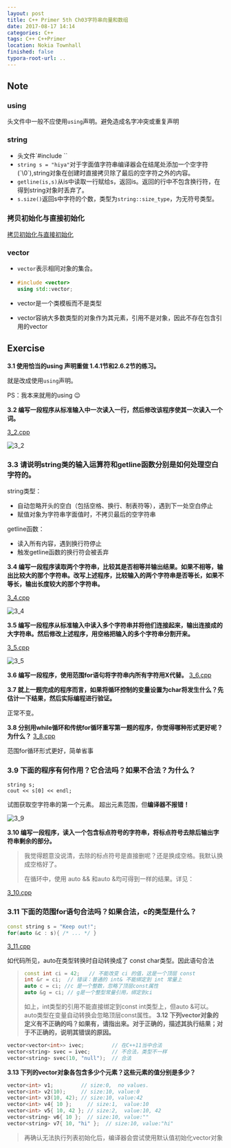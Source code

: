 ```yaml
---
layout: post
title: C++ Primer 5th Ch03字符串向量和数组
date: 2017-08-17 14:14
categories: C++ 
tags: C++ C++Primer
location: Nokia Townhall
finished: false
typora-root-url: ..
---
```


## Note

### using

头文件中一般不应使用`using`声明。避免造成名字冲突或重复声明

### string

- 头文件`#include <string>``
- `string s = "hiya"`对于字面值字符串编译器会在结尾处添加一个空字符(\`\0\`),string对象在创建时直接拷贝除了最后的空字符之外的内容。
- `getline(is,s)`从is中读取一行赋给s，返回is。返回的行中不包含换行符，在得到string对象时丢弃了。
- `s.size()`返回s中字符的个数，类型为`string::size_type`，为无符号类型。

### 拷贝初始化与直接初始化

[拷贝初始化与直接初始化](http://liuyanfight.github.io/c++/Cpp-copy-initialization.html)

### vector

- `vector`表示相同对象的集合。

- ```c++
  #include <vector>
  using std::vector;
  ```

- vector是一个类模板而不是类型

- vector容纳大多数类型的对象作为其元素，引用不是对象，因此不存在包含引用的vector


## Exercise

**3.1 使用恰当的using 声明重做 1.4.1节和2.6.2节的练习。**

就是改成使用`using`声明。

PS：我本来就用的using :wink:

**3.2 编写一段程序从标准输入中一次读入一行，然后修改该程序使其一次读入一个词。**

[3\_2.cpp](https://github.com/liuyanfight/cpp/blob/master/code/ch03/3_2.cpp)

![3_2](/img/blog/cpp/ch03/3_2.png)

### 3.3 请说明string类的输入运算符和getline函数分别是如何处理空白字符的。

string类型：

- 自动忽略开头的空白（包括空格、换行、制表符等），遇到下一处空白停止
- 赋值对象为字符串字面值时，不拷贝最后的空字符串

getline函数：

- 读入所有内容，遇到换行符停止
- 触发getline函数的换行符会被丢弃

**3.4 编写一段程序读取两个字符串，比较其是否相等并输出结果。如果不相等，输出比较大的那个字符串。改写上述程序，比较输入的两个字符串是否等长，如果不等长，输出长度较大的那个字符串。**

[3\_4.cpp](https://github.com/liuyanfight/cpp/blob/master/code/ch03/3_4.cpp)

![3_4](/img/blog/cpp/ch03/3_4.png)

**3.5 编写一段程序从标准输入中读入多个字符串并将他们连接起来，输出连接成的大字符串。然后修改上述程序，用空格把输入的多个字符串分割开来。**

[3\_5.cpp](https://github.com/liuyanfight/cpp/blob/master/code/ch03/3_5.cpp)

![3_5](/img/blog/cpp/ch03/3_5.png)

**3.6 编写一段程序，使用范围for语句将字符串内所有字符用X代替。**
[3\_6.cpp](https://github.com/liuyanfight/cpp/blob/master/code/ch03/3_6.cpp)

**3.7 就上一题完成的程序而言，如果将循环控制的变量设置为char将发生什么？先估计一下结果，然后实际编程进行验证。**

正常不变。

**3.8 分别用while循环和传统for循环重写第一题的程序，你觉得哪种形式更好呢？为什么？**
[3\_8.cpp](https://github.com/liuyanfight/cpp/blob/master/code/ch03/3_8.cpp)

范围for循环形式更好，简单省事

### 3.9 下面的程序有何作用？它合法吗？如果不合法？为什么？

```
string s;
cout << s[0] << endl;
```

试图获取空字符串的第一个元素。 超出元素范围，但**编译器不报错！**

![3_9](/img/blog/cpp/ch03/3_9.png)

**3.10 编写一段程序，读入一个包含标点符号的字符串，将标点符号去除后输出字符串剩余的部分。**

> 我觉得题意没说清，去除的标点符号是直接删呢？还是换成空格。我默认换成空格好了。
>
> 在循环中，使用  auto && 和auto &均可得到一样的结果。详见：

[3\_10.cpp](https://github.com/liuyanfight/cpp/blob/master/code/ch03/3_10.cpp)

### 3.11 下面的范围for语句合法吗？如果合法，c的类型是什么？

```c++
const string s = "Keep out!";
for(auto &c : s){ /* ... */ }
```

[3\_11.cpp](https://github.com/liuyanfight/cpp/blob/master/code/ch03/3_11.cpp)

如代码所见，auto在类型转换时自动转换成了 const char类型。因此语句合法

> ```c++
> const int ci = 42;   // 不能改变 ci 的值，这是一个顶层 const  
> int &r = ci;  // 错误：普通的 int& 不能绑定到 int 常量上
> auto c = ci; //c 是一个整数，忽略了顶层const属性
> auto &g = ci; // g是一个整型常量引用，绑定到ci
> ```
>
> 如上，int类型的引用不能直接绑定到const int类型上，但auto &可以。auto类型在变量自动转换会忽略顶层const属性。
**3.12 下列vector对象的定义有不正确的吗？如果有，请指出来。对于正确的，描述其执行结果；对于不正确的，说明其错误的原因。**

```c++
vector<vector<int>> ivec;         // 在C++11当中合法
vector<string> svec = ivec;       // 不合法，类型不一样
vector<string> svec(10, "null");  // 合法
```

**3.13 下列的vector对象各包含多少个元素？这些元素的值分别是多少？**

```c++
vector<int> v1;         // size:0,  no values.
vector<int> v2(10);     // size:10, value:0
vector<int> v3(10, 42); // size:10, value:42
vector<int> v4{ 10 };     // size:1,  value:10
vector<int> v5{ 10, 42 }; // size:2,  value:10, 42
vector<string> v6{ 10 };  // size:10, value:""
vector<string> v7{ 10, "hi" };  // size:10, value:"hi"
```

> 再确认无法执行列表初始化后，编译器会尝试使用默认值初始化vector对象

